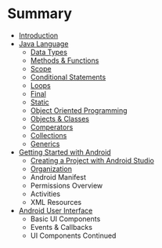 # Summary

* [Introduction](README.md)
* [Java Language](java_language/java_language.md)
   * [Data Types](java_language/datatypes.md)
   * [Methods & Functions](java_language/methods_&_functions.md)
   * [Scope](java_language/scope.md)
   * [Conditional Statements](java_language/conditional_statements.md)
   * [Loops](java_language/loops.md)
   * [Final](java_language/final_&_static.md)
   * [Static](java_language/static.md)
   * [Object Oriented Programming](java_language/object_oriented_programming.md)
   * [Objects & Classes](java_language/objects_&_classes.md)
   * [Comperators](java_language/comperators.md)
   * [Collections](java_language/collections.md)
   * [Generics](java_language/generics.md)
* [Getting Started with Android](getting_started/gettingstartedwithandroid.md)
   * [Creating a Project with Android Studio](getting_started/creating_a_project_with_android_studio.md)
   * [Organization](getting_started/organization.md)
   * Android Manifest
   * Permissions Overview
   * Activities
   * XML Resources
* [Android User Interface](android_ui/androiduser_interface.md)
   * Basic UI Components
   * Events & Callbacks
   * UI Components Continued

